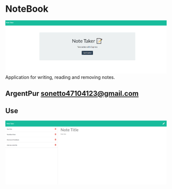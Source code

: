 # NoteBook
<img src = titlePage.PNG>
Application for writing, reading and removing notes.

## ArgentPur sonetto47104123@gmail.com

## Use

<img src = overview.PNG>


##